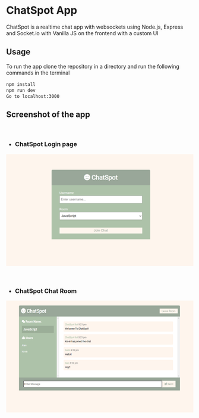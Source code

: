 # ChatSpot App
ChatSpot is a realtime chat app with websockets using Node.js, Express and Socket.io with Vanilla JS on the frontend with a custom UI

## Usage
To run the app clone the repository in a directory and run the following commands in the terminal
```
npm install
npm run dev
Go to localhost:3000
```
## Screenshot of the app
<p>&nbsp</p>

- ### ChatSpot Login page <br>
<img src='public\images\chatspot-login.png' height=300px width=600px>
<p>&nbsp</p>

- ### ChatSpot Chat Room <br>
<img src='public\images\chatspot-chatroom.png' height=300px width=600px>
